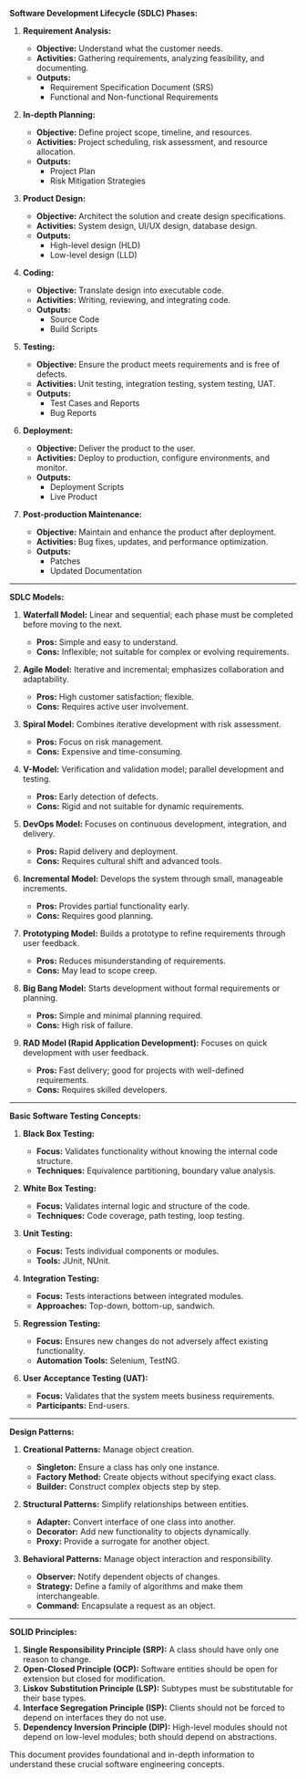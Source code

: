 **Software Development Lifecycle (SDLC) Phases:**

1. **Requirement Analysis:**
   - **Objective:** Understand what the customer needs.
   - **Activities:** Gathering requirements, analyzing feasibility, and documenting.
   - **Outputs:**
     - Requirement Specification Document (SRS)
     - Functional and Non-functional Requirements

2. **In-depth Planning:**
   - **Objective:** Define project scope, timeline, and resources.
   - **Activities:** Project scheduling, risk assessment, and resource allocation.
   - **Outputs:**
     - Project Plan
     - Risk Mitigation Strategies

3. **Product Design:**
   - **Objective:** Architect the solution and create design specifications.
   - **Activities:** System design, UI/UX design, database design.
   - **Outputs:**
     - High-level design (HLD)
     - Low-level design (LLD)

4. **Coding:**
   - **Objective:** Translate design into executable code.
   - **Activities:** Writing, reviewing, and integrating code.
   - **Outputs:**
     - Source Code
     - Build Scripts

5. **Testing:**
   - **Objective:** Ensure the product meets requirements and is free of defects.
   - **Activities:** Unit testing, integration testing, system testing, UAT.
   - **Outputs:**
     - Test Cases and Reports
     - Bug Reports

6. **Deployment:**
   - **Objective:** Deliver the product to the user.
   - **Activities:** Deploy to production, configure environments, and monitor.
   - **Outputs:**
     - Deployment Scripts
     - Live Product

7. **Post-production Maintenance:**
   - **Objective:** Maintain and enhance the product after deployment.
   - **Activities:** Bug fixes, updates, and performance optimization.
   - **Outputs:**
     - Patches
     - Updated Documentation

---

**SDLC Models:**

1. **Waterfall Model:** Linear and sequential; each phase must be completed before moving to the next.
   - **Pros:** Simple and easy to understand.
   - **Cons:** Inflexible; not suitable for complex or evolving requirements.

2. **Agile Model:** Iterative and incremental; emphasizes collaboration and adaptability.
   - **Pros:** High customer satisfaction; flexible.
   - **Cons:** Requires active user involvement.

3. **Spiral Model:** Combines iterative development with risk assessment.
   - **Pros:** Focus on risk management.
   - **Cons:** Expensive and time-consuming.

4. **V-Model:** Verification and validation model; parallel development and testing.
   - **Pros:** Early detection of defects.
   - **Cons:** Rigid and not suitable for dynamic requirements.

5. **DevOps Model:** Focuses on continuous development, integration, and delivery.
   - **Pros:** Rapid delivery and deployment.
   - **Cons:** Requires cultural shift and advanced tools.

6. **Incremental Model:** Develops the system through small, manageable increments.
   - **Pros:** Provides partial functionality early.
   - **Cons:** Requires good planning.

7. **Prototyping Model:** Builds a prototype to refine requirements through user feedback.
   - **Pros:** Reduces misunderstanding of requirements.
   - **Cons:** May lead to scope creep.

8. **Big Bang Model:** Starts development without formal requirements or planning.
   - **Pros:** Simple and minimal planning required.
   - **Cons:** High risk of failure.

9. **RAD Model (Rapid Application Development):** Focuses on quick development with user feedback.
   - **Pros:** Fast delivery; good for projects with well-defined requirements.
   - **Cons:** Requires skilled developers.

---

**Basic Software Testing Concepts:**

1. **Black Box Testing:**
   - **Focus:** Validates functionality without knowing the internal code structure.
   - **Techniques:** Equivalence partitioning, boundary value analysis.

2. **White Box Testing:**
   - **Focus:** Validates internal logic and structure of the code.
   - **Techniques:** Code coverage, path testing, loop testing.

3. **Unit Testing:**
   - **Focus:** Tests individual components or modules.
   - **Tools:** JUnit, NUnit.

4. **Integration Testing:**
   - **Focus:** Tests interactions between integrated modules.
   - **Approaches:** Top-down, bottom-up, sandwich.

5. **Regression Testing:**
   - **Focus:** Ensures new changes do not adversely affect existing functionality.
   - **Automation Tools:** Selenium, TestNG.

6. **User Acceptance Testing (UAT):**
   - **Focus:** Validates that the system meets business requirements.
   - **Participants:** End-users.

---

**Design Patterns:**

1. **Creational Patterns:** Manage object creation.
   - **Singleton:** Ensure a class has only one instance.
   - **Factory Method:** Create objects without specifying exact class.
   - **Builder:** Construct complex objects step by step.

2. **Structural Patterns:** Simplify relationships between entities.
   - **Adapter:** Convert interface of one class into another.
   - **Decorator:** Add new functionality to objects dynamically.
   - **Proxy:** Provide a surrogate for another object.

3. **Behavioral Patterns:** Manage object interaction and responsibility.
   - **Observer:** Notify dependent objects of changes.
   - **Strategy:** Define a family of algorithms and make them interchangeable.
   - **Command:** Encapsulate a request as an object.

---

**SOLID Principles:**

1. **Single Responsibility Principle (SRP):** A class should have only one reason to change.
2. **Open-Closed Principle (OCP):** Software entities should be open for extension but closed for modification.
3. **Liskov Substitution Principle (LSP):** Subtypes must be substitutable for their base types.
4. **Interface Segregation Principle (ISP):** Clients should not be forced to depend on interfaces they do not use.
5. **Dependency Inversion Principle (DIP):** High-level modules should not depend on low-level modules; both should depend on abstractions.

This document provides foundational and in-depth information to understand these crucial software engineering concepts.

